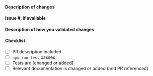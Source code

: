 #### Description of changes

<!--
Thank you for your Pull Request! Please provide a description above and review
the requirements below.
-->

#### Issue #, if available

<!-- Also, please reference any associated PRs for documentation updates. -->

#### Description of how you validated changes

#### Checklist

<!-- Remove items that do not apply. For completed items, change [ ] to [x]. -->

- [ ] PR description included
- [ ] `npm run test` passes
- [ ] Tests are [changed or added]
- [ ] Relevant documentation is changed or added (and PR referenced)
